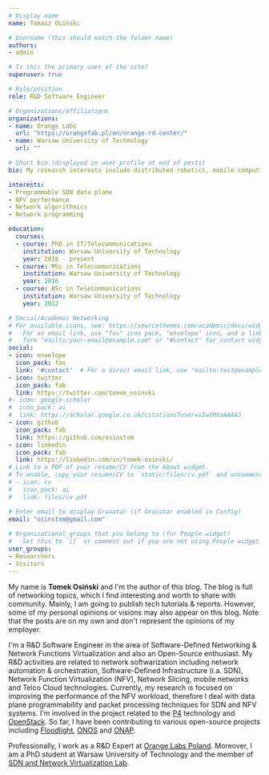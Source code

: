 ```yaml
---
# Display name
name: Tomasz Osiński

# Username (this should match the folder name)
authors:
- admin

# Is this the primary user of the site?
superuser: true

# Role/position
role: R&D Software Engineer

# Organizations/Affiliations
organizations:
- name: Orange Labs
  url: "https://orangefab.pl/en/orange-rd-center/"
- name: Warsaw University of Technology
  url: ""

# Short bio (displayed in user profile at end of posts)
bio: My research interests include distributed robotics, mobile computing and programmable matter.

interests:
- Programmable SDN data plane
- NFV performance
- Network algorithmics
- Network programming

education:
  courses:
  - course: PhD in IT/Telecommunications
    institution: Warsaw University of Technology
    year: 2018 - present
  - course: MSc in Telecommunications
    institution: Warsaw University of Technology
    year: 2016
  - course: BSc in Telecommunications
    institution: Warsaw University of Technology
    year: 2012

# Social/Academic Networking
# For available icons, see: https://sourcethemes.com/academic/docs/widgets/#icons
#   For an email link, use "fas" icon pack, "envelope" icon, and a link in the
#   form "mailto:your-email@example.com" or "#contact" for contact widget.
social:
- icon: envelope
  icon_pack: fas
  link: '#contact'  # For a direct email link, use "mailto:test@example.org".
- icon: twitter
  icon_pack: fab
  link: https://twitter.com/tomek_osinski
#- icon: google-scholar
#  icon_pack: ai
#  link: https://scholar.google.co.uk/citations?user=sIwtMXoAAAAJ
- icon: github
  icon_pack: fab
  link: https://github.com/osinstom
- icon: linkedin
  icon_pack: fab
  link: https://linkedin.com/in/tomek-osinski/
# Link to a PDF of your resume/CV from the About widget.
# To enable, copy your resume/CV to `static/files/cv.pdf` and uncomment the lines below.  
# - icon: cv
#   icon_pack: ai
#   link: files/cv.pdf

# Enter email to display Gravatar (if Gravatar enabled in Config)
email: "osinstom@gmail.com"
  
# Organizational groups that you belong to (for People widget)
#   Set this to `[]` or comment out if you are not using People widget.  
user_groups:
- Researchers
- Visitors
---
```


My name is **Tomek Osiński** and I'm the author of this blog. The blog is full of networking topics, which I find interesting and worth to share with community. Mainly, I am going to publish tech tutorials & reports. However, some of my personal opinions or visions may also appear on this blog. Note that the posts are on my own and don't represent the opinions of my employer.

I'm a R&D Software Engineer in the area of Software-Defined Networking & Network Functions Virtualization and also an Open-Source enthusiast. My R&D activities are related to network softwarization including network automation & orchestration, Software-Defined Infrastructure (i.a. SDN), Network Function Virtualization (NFV), Network Slicing, mobile networks and Telco Cloud technologies. Currently, my research is focused on improving the performance of the NFV workload, therefore I deal with data plane programmability and packet processing techniques for SDN and NFV systems. I'm involved in the project related to the [P4](http://www.p4.org) technology and [OpenStack](http://www.openstack.org). So far, I have been contributing to various open-source projects including [Floodlight](http://www.projectfloodlight.org/floodlight/), [ONOS](https://onosproject.org/) and [ONAP](http://www.onap.org).

Professionally, I work as a R&D Expert at [Orange Labs Poland](https://orangefab.pl/en/orange-rd-center/). Moreover, I am a PhD student at Warsaw University of Technology and the member of [SDN and Network Virtualization Lab](http://snvlab.tele.pw.edu.pl).
